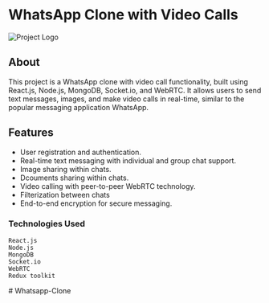# WhatsApp Clone with Video Calls

![Project Logo](https://play-lh.googleusercontent.com/bYtqbOcTYOlgc6gqZ2rwb8lptHuwlNE75zYJu6Bn076-hTmvd96HH-6v7S0YUAAJXoJN)

## About

This project is a WhatsApp clone with video call functionality, built using React.js, Node.js, MongoDB, Socket.io, and WebRTC. It allows users to send text messages, images, and make video calls in real-time, similar to the popular messaging application WhatsApp.

## Features

- User registration and authentication.
- Real-time text messaging with individual and group chat support.
- Image sharing within chats.
- Dcouments sharing within chats.
- Video calling with peer-to-peer WebRTC technology.
- Filterization between chats
- End-to-end encryption for secure messaging.

### Technologies Used

    React.js
    Node.js
    MongoDB
    Socket.io
    WebRTC
    Redux toolkit
#   W h a t s a p p - C l o n e  
 